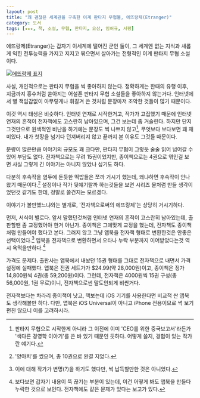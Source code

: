 ```yaml
---
layout: post
title: "꽤 괜찮은 세계관을 구축한 이계 판타지 무협물, 에뜨랑제(Etranger)"
category: 도서
tags: [★★★, 책, 소설, 무협, 판타지, 요삼, 임허규, 서평]
---
```


에뜨랑제(Etranger)는 갑자기 이세계에 떨어진 군인 둘이, 그 세계엔 없는 지식과 새롭게 익힌 전투능력을 가지고 지지고 볶으면서 살아가는 전형적인 이계 판타지 무협 소설이다.

[![에뜨랑제 표지](https://lh6.googleusercontent.com/-qMs38AHb4ZI/VSQEX0OTcWI/AAAAAAAAPOE/J2zdH3TQ7hc/s0/etranger.jpg "썩 괜찮은 판타지 무협이다.")](http://www.aladin.co.kr/shop/wproduct.aspx?ISBN=6000750399&ttbkey=ttbreznoa0249001&COPYPaper=1)

사실, 개인적으로는 판타지 무협을 썩 좋아하지 않는다.
정확하게는 한때의 유행 이후, 지금까지 홍수처럼 쏟아지는 어설픈 판타지 무협 소설들을 좋아하지 않는거다.
인터넷에서 별 책임감없이 아무렇게나 휘갈겨 쓴 것처럼 문장마저 조악한 것들이 많기 때문이다.

이것 역시 태생은 비슷하다.
인터넷 연재로 시작한거고, 작가가 고집했기 때문에 인터넷 연재의 흔적이 전자책에도 고스란히 남아있으며, 그건 보는데 좀 거슬린다.
하지만 단지 그것만으로 원색적인 비난을 하기에는 문장도 썩 나쁘지 않고[^1], 무엇보다 보다보면 꽤 재미있다.
내가 첫장을 넘기다 던져버리지 않고 끝까지 본 이유도 그것들 때문이다.

[^1]: 판타지 무협으로 시작한게 아니라 그 이전에 이미 'CEO를 위한 중국보고서'라든가 '색다른 경영학 이야기'를 쓴 바 있기 때문인 듯하다. 어떻게 쓸지, 경험이 있는 작가란 얘기다.

분량이 많은만큼 이야기의 규모도 꽤 크다만, 판타지 무협이 그렇듯 술술 읽어 넘어갈 수 있어 부담도 없다.
전자책으로는 무려 15권이었지만, 종이책으로는 4권으로 엮인걸 보면 사실 그렇게 긴 이야기는 아니지 않았나 싶기도 하다.

다분히 후속작을 염두에 둔듯한 떡밥들은 쪼까 거시기 했는데, 왜냐하면 후속작이 안나왔기 때문이다.[^2]
설정이나 작가 뒷얘기랄까 하는것들을 보면 시리즈 물처럼 만들 생각이었던것 같기도 한데, 정말로 쓸건지는 모르겠다.

[^2]: '양아치'를 썼으며, 총 10권으로 완결 지었다.

이야기가 볼만했느냐와는 별개로, '전자책으로써의 에뜨랑제'는 상당히 거시기하다.

먼저, 서식이 별로다.
앞서 말했던것처럼 인터넷 연재의 흔적이 고스란히 남아있는데, 출판할땐 좀 교정했어야 한거 아닌가.
종이책은 그에맞게 교정을 했는데, 전자책도 종이책처럼 만들어야 했다고 본다.
그러지 않고 그냥 앱북을 전자책 형태로 변환한것은 안좋은 선택이었다.[^3]
앱북을 전자책으로 변환하면서 오타나 누락 부분까지 이어받았다는것 역시 욕먹을만하다.[^4]

[^3]: 이에 대해 작가가 변명(?)을 하기도 했다만, 썩 납득할만한 것은 아니었다.

[^4]: 보다보면 갑자기 내용이 뚝 끊기는 부분이 있는데, 이건 어떻게 봐도 앱북을 만들다 누락한 것으로 보인다. 전자책에도 같은 문제가 있다는 보고가 있다.

가격도 문제다.
출판사는 앱북에서 내놨던 15권 형태를 그대로 전자책으로 내면서 가격 설정에 실패했다.
앱북은 전권 세트가가 $24.99(약 28,000원)이고, 종이책은 정가 14,800원씩 4권(총 59,200원)이다.
그런데, 전자책은 4000원씩 15권 구성(총 56,000원, 1권 무료)이니, 전자책으로썬 말도안되게 비싼거다.

전자책보다는 차라리 종이책이 낫고, 책보는데 iOS 기기를 사용한다면 비교적 싼 앱북도 생각해볼만 하다.
다만, 앱북은 iOS Universal이 아니고 iPhone 전용이므로 썩 보기 편친 않으니 이를 고려하시라.
